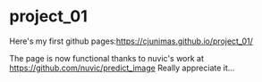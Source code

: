 # project_01

Here's my first github pages:https://cjunimas.github.io/project_01/ 

The page is now functional thanks to nuvic's work at https://github.com/nuvic/predict_image
Really appreciate it...
